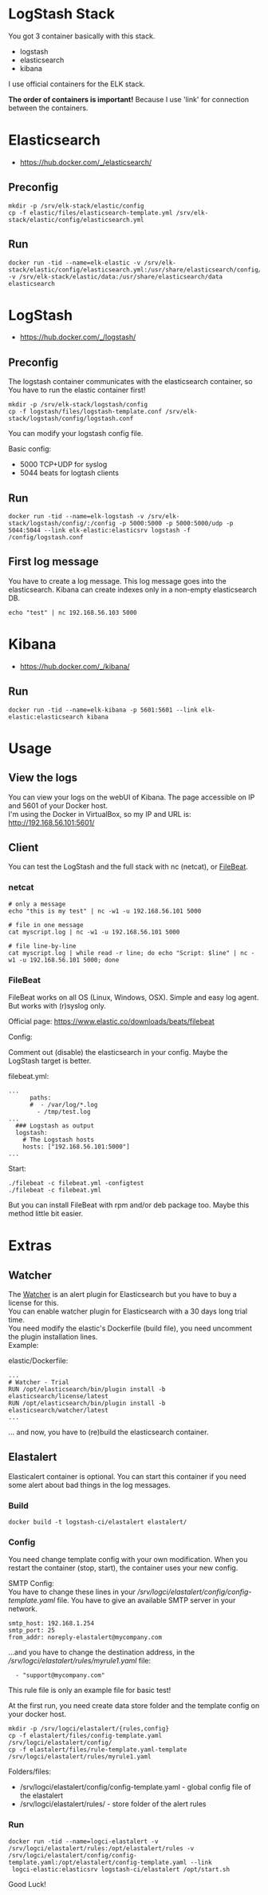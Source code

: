 # LogStash Stack

You got 3 container basically with this stack.

  - logstash
  - elasticsearch
  - kibana

I use official containers for the ELK stack.

**The order of containers is important!** Because I use 'link' for connection between the containers.

# Elasticsearch

  - https://hub.docker.com/_/elasticsearch/

## Preconfig

```
mkdir -p /srv/elk-stack/elastic/config
cp -f elastic/files/elasticsearch-template.yml /srv/elk-stack/elastic/config/elasticsearch.yml
```

## Run

```
docker run -tid --name=elk-elastic -v /srv/elk-stack/elastic/config/elasticsearch.yml:/usr/share/elasticsearch/config/elasticsearch.yml -v /srv/elk-stack/elastic/data:/usr/share/elasticsearch/data elasticsearch
```

# LogStash

  - https://hub.docker.com/_/logstash/

## Preconfig

The logstash container communicates with the elasticsearch container, so You have to run the elastic container first!

```
mkdir -p /srv/elk-stack/logstash/config
cp -f logstash/files/logstash-template.conf /srv/elk-stack/logstash/config/logstash.conf
```

You can modify your logstash config file.

Basic config:

  - 5000 TCP+UDP for syslog
  - 5044 beats for logtash clients

## Run

```
docker run -tid --name=elk-logstash -v /srv/elk-stack/logstash/config/:/config -p 5000:5000 -p 5000:5000/udp -p 5044:5044 --link elk-elastic:elasticsrv logstash -f /config/logstash.conf
```

## First log message

You have to create a log message. This log message goes into the elasticsearch. Kibana can create indexes only in a non-empty elasticsearch DB.

```
echo "test" | nc 192.168.56.103 5000
```

# Kibana

  - https://hub.docker.com/_/kibana/

## Run

```
docker run -tid --name=elk-kibana -p 5601:5601 --link elk-elastic:elasticsearch kibana
```

# Usage

## View the logs

You can view your logs on the webUI of Kibana. The page accessible on IP and 5601 of your Docker host.  
I'm using the Docker in VirtualBox, so my IP and URL is: http://192.168.56.101:5601/

## Client

You can test the LogStash and the full stack with nc (netcat), or [FileBeat](https://www.elastic.co/downloads/beats/filebeat).

### netcat

```
# only a message
echo "this is my test" | nc -w1 -u 192.168.56.101 5000

# file in one message
cat myscript.log | nc -w1 -u 192.168.56.101 5000

# file line-by-line 
cat myscript.log | while read -r line; do echo "Script: $line" | nc -w1 -u 192.168.56.101 5000; done
```

### FileBeat

FileBeat works on all OS (Linux, Windows, OSX). Simple and easy log agent. But works with (r)syslog only.

Official page: https://www.elastic.co/downloads/beats/filebeat

Config:

Comment out (disable) the elasticsearch in your config. Maybe the LogStash target is better.

filebeat.yml:

```
...
      paths:
      #  - /var/log/*.log
        - /tmp/test.log
...
  ### Logstash as output
  logstash:
    # The Logstash hosts
    hosts: ["192.168.56.101:5000"]
...
```

Start:

```
./filebeat -c filebeat.yml -configtest
./filebeat -c filebeat.yml
```

But you can install FileBeat with rpm and/or deb package too. Maybe this method little bit easier.


# Extras

## Watcher

The [Watcher](https://www.elastic.co/products/watcher) is an alert plugin for Elasticsearch but you have to buy a license for this.  
You can enable watcher plugin for Elasticsearch with a 30 days long trial time.  
You need modify the elastic's Dockerfile (build file), you need uncomment the plugin installation lines.  
Example:  

elastic/Dockerfile:

```
...
# Watcher - Trial
RUN /opt/elasticsearch/bin/plugin install -b elasticsearch/license/latest
RUN /opt/elasticsearch/bin/plugin install -b elasticsearch/watcher/latest
...
```

... and now, you have to (re)build the elasticsearch container.


## Elastalert

Elasticalert container is optional. You can start this container if you need some alert about bad things in the log messages.

### Build

```
docker build -t logstash-ci/elastalert elastalert/
```

### Config

You need change template config with your own modification. When you restart the container (stop, start), the container uses your new config.

SMTP Config:  
You have to change these lines in your */srv/logci/elastalert/config/config-template.yaml* file. You have to give an available SMTP server in your network.

```
smtp_host: 192.168.1.254
smtp_port: 25
from_addr: noreply-elastalert@mycompany.com
```

...and you have to change the destination address, in the */srv/logci/elastalert/rules/myrule1.yaml* file:

```
  - "support@mycompany.com"
```

This rule file is only an example file for basic test!


At the first run, you need create data store folder and the template config on your docker host.

```
mkdir -p /srv/logci/elastalert/{rules,config}
cp -f elastalert/files/config-template.yaml /srv/logci/elastalert/config/
cp -f elastalert/files/rule-template.yaml-template /srv/logci/elastalert/rules/myrule1.yaml
```

Folders/files:

  - /srv/logci/elastalert/config/config-template.yaml - global config file of the elastalert
  - /srv/logci/elastalert/rules/ - store folder of the alert rules


### Run

```
docker run -tid --name=logci-elastalert -v /srv/logci/elastalert/rules:/opt/elastalert/rules -v /srv/logci/elastalert/config/config-template.yaml:/opt/elastalert/config-template.yaml --link
 logci-elastic:elasticsrv logstash-ci/elastalert /opt/start.sh
```
   
   
   
   
   
   
Good Luck!
